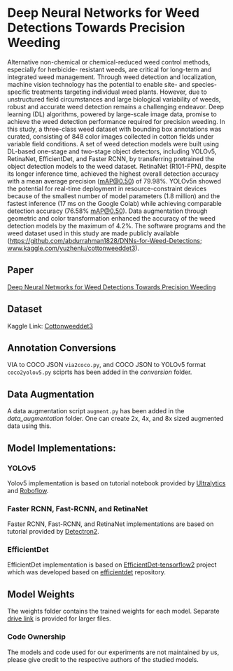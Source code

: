 # Deep Neural Networks for Weed Detections Towards Precision Weeding
 
Alternative non-chemical or chemical-reduced weed control methods, especially for 
herbicide- resistant weeds, are critical for long-term and integrated weed management. 
Through weed detection and localization, machine vision technology has the potential 
to enable site- and species-specific treatments targeting individual weed plants. 
However, due to unstructured field circumstances and large biological variability 
of weeds, robust and accurate weed detection remains a challenging endeavor. 
Deep learning (DL) algorithms, powered by large-scale image data, promise to 
achieve the weed detection performance required for precision weeding. 
In this study, a three-class weed dataset with bounding box annotations was 
curated, consisting of 848 color images collected in cotton fields under 
variable field conditions. A set of weed detection models were built using 
DL-based one-stage and two-stage object detectors, including YOLOv5, 
RetinaNet, EfficientDet, and Faster RCNN, by transferring pretrained 
the object detection models to the weed dataset. RetinaNet (R101-FPN), 
despite its longer inference time, achieved the highest overall detection 
accuracy with a mean average precision (mAP@0.50) of 79.98%. YOLOv5n 
showed the potential for real-time deployment in resource-constraint 
devices because of the smallest number of model parameters (1.8 million) 
and the fastest inference (17 ms on the Google Colab) while achieving 
comparable detection accuracy (76.58% mAP@0.50). Data augmentation 
through geometric and color transformation enhanced the accuracy of 
the weed detection models by the maximum of 4.2%. The software programs 
and the weed dataset used in this study are made publicly available 
(https://github.com/abdurrahman1828/DNNs-for-Weed-Detections; 
www.kaggle.com/yuzhenlu/cottonweeddet3).
## Paper
[Deep Neural Networks for Weed Detections Towards Precision Weeding](https://doi.org/10.13031/aim.202200845)

## Dataset 
Kaggle Link: [Cottonweeddet3](https://www.kaggle.com/datasets/yuzhenlu/cottonweeddet3)

## Annotation Conversions
VIA to COCO JSON `via2coco.py`, and COCO JSON to YOLOv5 format `coco2yolov5.py`
sciprts has been added in the *conversion* folder.

## Data Augmentation
A data augmentation script `augment.py` has been added in the 
*data_augmentation* folder. One can create 2x, 4x, and 8x sized augmented data using this.


## Model Implementations:
### YOLOv5
Yolov5 implementation is based on tutorial notebook provided 
 by [Ultralytics ](https://github.com/ultralytics/yolov5) and 
 [Roboflow](https://models.roboflow.com/).

### Faster RCNN, Fast-RCNN, and RetinaNet 
Faster RCNN, Fast-RCNN, and RetinaNet implementations are based on tutorial 
provided by [Detectron2](https://github.com/facebookresearch/detectron2).

### EfficientDet 
EfficientDet implementation is based on 
[EfficientDet-tensorflow2](https://github.com/wangermeng2021/EfficientDet-tensorflow2) 
project which was developed based on 
[efficientdet](https://github.com/google/automl/tree/master/efficientdet) repository.


## Model Weights
The weights folder contains the trained weights for each model. Separate
[drive link](https://drive.google.com/drive/folders/1myQrC5Wtd87XTkxMsg3DuCVPXDcIyM2x?usp=sharing)
 is provided for larger files.
### Code Ownership
The models and code used for our experiments are not 
maintained by us, please give credit to the respective authors 
of the studied models.
